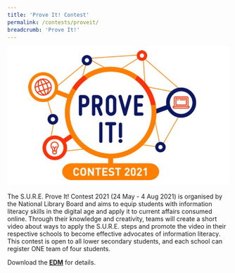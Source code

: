```yaml
---
title: 'Prove It! Contest'
permalink: /contests/proveit/
breadcrumb: 'Prove It!'
---
```


![](../images/proveit2021-logo.JPG)

The S.U.R.E. Prove It! Contest 2021 (24 May - 4 Aug 2021) is organised by the National Library Board and aims to equip students with information literacy skills in the digital age and apply it to current affairs consumed online. Through their knowledge and creativity, teams will create a short video about ways to apply the S.U.R.E. steps and promote the video in their respective schools to become effective advocates of information literacy.  This contest is open to all lower secondary students, and each school can register ONE team of four students.

Download the **[EDM](https://go.gov.sg/nlb-proveit2021)** for details.